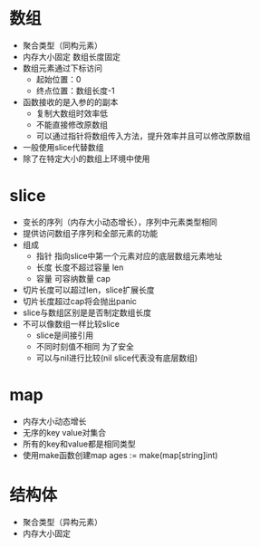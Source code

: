 # 数组
* 聚合类型（同构元素）
* 内存大小固定 数组长度固定
* 数组元素通过下标访问
  * 起始位置：0
  * 终点位置：数组长度-1
* 函数接收的是入参的的副本
  * 复制大数组时效率低
  * 不能直接修改原数组
  * 可以通过指针将数组传入方法，提升效率并且可以修改原数组  
* 一般使用slice代替数组
* 除了在特定大小的数组上环境中使用

# slice
* 变长的序列（内存大小动态增长），序列中元素类型相同
* 提供访问数组子序列和全部元素的功能
* 组成
  * 指针  指向slice中第一个元素对应的底层数组元素地址
  * 长度  长度不超过容量 len
  * 容量  可容纳数量 cap
* 切片长度可以超过len，slice扩展长度   
* 切片长度超过cap将会抛出panic
* slice与数组区别是是否制定数组长度
* 不可以像数组一样比较slice
  * slice是间接引用
  * 不同时刻值不相同 为了安全
  * 可以与nil进行比较(nil slice代表没有底层数组)  
    
# map
* 内存大小动态增长
* 无序的key value对集合
* 所有的key和value都是相同类型
* 使用make函数创建map ages := make(map[string]int)


# 结构体
* 聚合类型（异构元素）
* 内存大小固定
